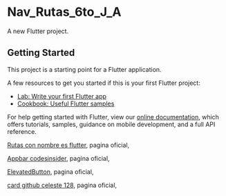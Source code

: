 # Nav_Rutas_6to_J_A

A new Flutter project.

## Getting Started

This project is a starting point for a Flutter application.

A few resources to get you started if this is your first Flutter project:

- [Lab: Write your first Flutter app](https://flutter.dev/docs/get-started/codelab)
- [Cookbook: Useful Flutter samples](https://flutter.dev/docs/cookbook)

For help getting started with Flutter, view our
[online documentation](https://flutter.dev/docs), which offers tutorials,
samples, guidance on mobile development, and a full API reference.

[Rutas con nombre es  flutter](https://docs.flutter.dev/cookbook/navigation/named-routes), pagina oficial,

[Appbar codesinsider](https://codesinsider.com/flutter-appbar-example-tutorial/?msclkid=982247b0b03311ec99774eca02c38b15), pagina oficial,

[ElevatedButton](https://codesinsider.com/flutter-elevatedbutton-example/?msclkid=6fa46971b03211ecbfc46aff7a6690d3), pagina oficial,

[card github celeste 128](https://gist.github.com/CelesteCastillo/93b27a5756ea415a52c14ba5df05ea25), pagina oficial,